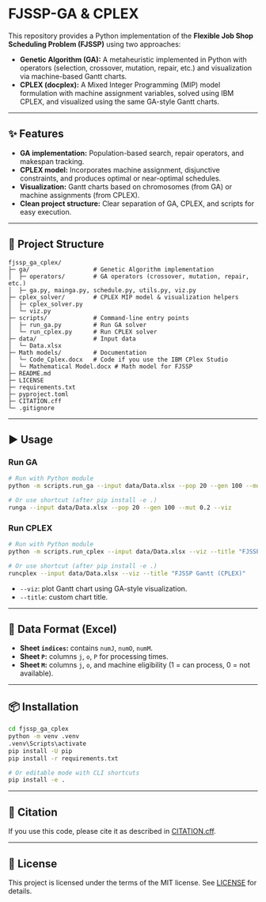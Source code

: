 # FJSSP-GA & CPLEX

This repository provides a Python implementation of the **Flexible Job Shop Scheduling Problem (FJSSP)** using two approaches:

* **Genetic Algorithm (GA):** A metaheuristic implemented in Python with operators (selection, crossover, mutation, repair, etc.) and visualization via machine-based Gantt charts.
* **CPLEX (docplex):** A Mixed Integer Programming (MIP) model formulation with machine assignment variables, solved using IBM CPLEX, and visualized using the same GA-style Gantt charts.

---

## ✨ Features

* **GA implementation:** Population-based search, repair operators, and makespan tracking.
* **CPLEX model:** Incorporates machine assignment, disjunctive constraints, and produces optimal or near-optimal schedules.
* **Visualization:** Gantt charts based on chromosomes (from GA) or machine assignments (from CPLEX).
* **Clean project structure:** Clear separation of GA, CPLEX, and scripts for easy execution.

---

## 📂 Project Structure

```
fjssp_ga_cplex/
├─ ga/                  # Genetic Algorithm implementation
│  ├─ operators/        # GA operators (crossover, mutation, repair, etc.)
│  ├─ ga.py, mainga.py, schedule.py, utils.py, viz.py
├─ cplex_solver/        # CPLEX MIP model & visualization helpers
│  ├─ cplex_solver.py
│  └─ viz.py
├─ scripts/             # Command-line entry points
│  ├─ run_ga.py         # Run GA solver
│  └─ run_cplex.py      # Run CPLEX solver
├─ data/                # Input data
│  └─ Data.xlsx
├─ Math models/         # Documentation 
│  └─ Code_Cplex.docx   # Code if you use the IBM CPlex Studio 
│  └─ Mathematical Model.docx # Math model for FJSSP 
├─ README.md
├─ LICENSE
├─ requirements.txt
├─ pyproject.toml
├─ CITATION.cff
└─ .gitignore
```

---

## ▶️ Usage

### Run GA

```bash
# Run with Python module
python -m scripts.run_ga --input data/Data.xlsx --pop 20 --gen 100 --mut 0.2 --viz

# Or use shortcut (after pip install -e .)
runga --input data/Data.xlsx --pop 20 --gen 100 --mut 0.2 --viz
```

### Run CPLEX

```bash
# Run with Python module
python -m scripts.run_cplex --input data/Data.xlsx --viz --title "FJSSP Gantt (CPLEX)"

# Or use shortcut (after pip install -e .)
runcplex --input data/Data.xlsx --viz --title "FJSSP Gantt (CPLEX)"
```

* `--viz`: plot Gantt chart using GA-style visualization.
* `--title`: custom chart title.

---

## 📜 Data Format (Excel)

* **Sheet `indices`:** contains `numJ`, `numO`, `numM`.
* **Sheet `P`:** columns `j`, `o`, `P` for processing times.
* **Sheet `M`:** columns `j`, `o`, and machine eligibility (1 = can process, 0 = not available).

---

## 📦 Installation

```bash
cd fjssp_ga_cplex
python -m venv .venv
.venv\Scripts\activate
pip install -U pip
pip install -r requirements.txt

# Or editable mode with CLI shortcuts
pip install -e .
```

---

## 🧾 Citation

If you use this code, please cite it as described in [CITATION.cff](CITATION.cff).

---

## 📜 License

This project is licensed under the terms of the MIT license. See [LICENSE](LICENSE) for details.
